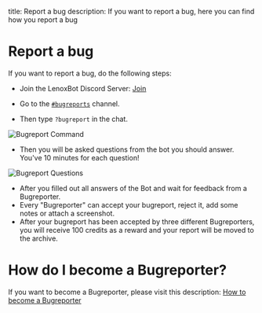 title: Report a bug
description: If you want to report a bug, here you can find how you report a bug

# Report a bug

If you want to report a bug, do the following steps:

* Join the LenoxBot Discord Server: [Join](https://lenoxbot.com/discord/)

* Go to the [`#bugreports`](https://discord.gg/qvAHreR) channel.
* Then type `?bugreport` in the chat.

![Bugreport Command](https://i.imgur.com/4g1uLM6.png)

* Then you will be asked questions from the bot you should answer. You've 10 minutes for each question!

![Bugreport Questions](https://i.imgur.com/gBsfbn8.png)

* After you filled out all answers of the Bot and wait for feedback from a Bugreporter.
* Every "Bugreporter" can accept your bugreport, reject it, add some notes or attach a screenshot.
* After your bugreport has been accepted by three different Bugreporters, you will receive 100 credits as a reward and your report will be moved to the archive.

# How do I become a Bugreporter?

If you want to become a Bugreporter, please visit this description: [How to become a Bugreporter](https://docs.lenoxbot.com/General%20FAQ/Team/Bugreporter/)